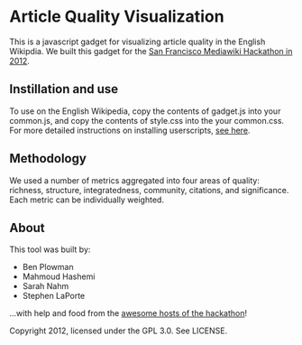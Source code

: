 # Article Quality Visualization
This is a javascript gadget for visualizing article quality in the English Wikipdia. We built this gadget for the [San Francisco Mediawiki Hackathon in 2012](https://www.mediawiki.org/wiki/January_2012_San_Francisco_Hackathon "SF Mediawiki Hackathon").

## Instillation and use
To use on the English Wikipedia, copy the contents of gadget.js into your common.js, and copy the contents of style.css into the your common.css. For more detailed instructions on installing userscripts, [see here](http://en.wikipedia.org/wiki/Wikipedia:WikiProject_User_scripts/Scripts#Installing "more info").

## Methodology
We used a number of metrics aggregated into four areas of quality: richness, structure, integratedness, community, citations, and significance. Each metric can be individually weighted.

## About
This tool was built by:
*	Ben Plowman
*	Mahmoud Hashemi
*	Sarah Nahm
*	Stephen LaPorte

...with help and food from the [awesome hosts of the hackathon](https://www.mediawiki.org/wiki/Hackathon)!

Copyright 2012, licensed under the GPL 3.0. See LICENSE.